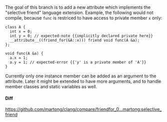 The goal of this branch is to add a new attribute which implements the "selective friend" language extension.
Example, the following would not compile, because `func` is restriced to have access to private member `x` only:
```
class A {
  int x = 0;
  int y = 0; // expected-note {{implicitly declared private here}}
  __attribute__((friend_for(&A::x))) friend void func(A &a);
};

void func(A &a) {
  a.x = 1;
  a.y = 1; // expected-error {{'y' is a private member of 'A'}}
}
```
Currently only one instance member can be added as an argument to the attribute.
Later it might be extended to have more arguments, and to handle member classes and static variables as well.

#### Diff
https://github.com/martong/clang/compare/friendfor_0...martong:selective_friend
